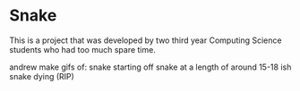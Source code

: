 # Snake
This is a project that was developed by two third year Computing Science students who had too much spare time.

andrew make gifs of:
snake starting off
snake at a length of around 15-18 ish
snake dying (RIP)
